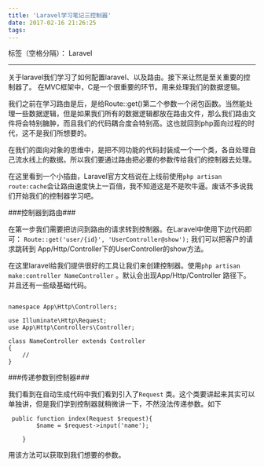 ```yaml
---
title: 'Laravel学习笔记三控制器'
date: 2017-02-16 21:26:25
tags:
---
```




标签（空格分隔）： Laravel

---

关于laravel我们学习了如何配置laravel、以及路由。接下来让然是至关重要的控制器了。
在MVC框架中，C是一个很重要的环节。用来处理我们的数据逻辑。

我们之前在学习路由是后，是给Route::get()第二个参数一个闭包函数。当然能处理一些数据逻辑，但是如果我们所有的数据逻辑都放在路由文件，那么我们路由文件将会特别臃肿，而且我们的代码耦合度会特别高。这也就回到php面向过程的时代，这不是我们所想要的。

在我们的面向对象的思维中，是把不同功能的代码封装成一个一个类，各自处理自己流水线上的数据。所以我们要通过路由把必要的参数传给我们的控制器去处理。

在这里看到一个小插曲，Laravel官方文档说在上线前使用`php artisan route:cache`会让路由速度快上一百倍，我不知道这是不是吹牛逼。废话不多说我们开始我们的控制器学习吧。

###控制器到路由###

 在第一步我们需要把访问到路由的请求转到控制器。在Laravel中使用下边代码即可：
 ```Route::get('user/{id}', 'UserController@show');```
  我们可以把客户的请求跳转到 App/Http/Controller下的UserController的show方法。
  
  在这里laravel给我们提供很好的工具让我们来创建控制器。使用`php artisan make:controller NameController` 。默认会出现App/Http/Controller 路径下。并且还有一些级基础代码。
```<?php

namespace App\Http\Controllers;

use Illuminate\Http\Request;
use App\Http\Controllers\Controller;

class NameController extends Controller
{
    //
}
```

###传递参数到控制器###

我们看到在自动生成代码中我们看到引入了`Request` 类。这个类要讲起来其实可以单独讲，但是我们学到控制器就稍微讲一下，不然没法传递参数。如下
```
 public function index(Request $request){
    	$name = $request->input('name');

    }
```
用该方法可以获取到我们想要的参数。



